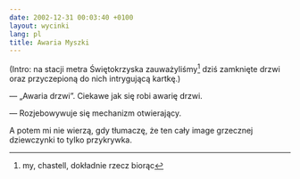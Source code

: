 ```yaml
---
date: 2002-12-31 00:03:40 +0100
layout: wycinki
lang: pl
title: Awaria Myszki
---
```


(Intro: na stacji metra Świętokrzyska zauważyliśmy[^1] dziś zamknięte drzwi oraz przyczepioną do nich intrygującą kartkę.)

— „Awaria drzwi”. Ciekawe jak się robi awarię drzwi.

— Rozjebowywuje się mechanizm otwierający.

A potem mi nie wierzą, gdy tłumaczę, że ten cały image grzecznej dziewczynki to tylko przykrywka.

[^1]: my, chastell, dokładnie rzecz biorąc
